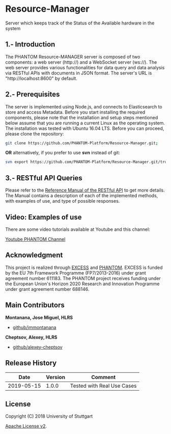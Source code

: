 # Resource-Manager
Server which keeps track of the Status of the Available hardware in the system

## 1.- Introduction
The PHANTOM Resource-MANAGER server is composed of two components: a web server (http://) and a WebSocket server (ws://). 
The web server provides various functionalities for data query and data analysis via RESTful APIs with documents in JSON format. 
The server's URL is "http://localhost:8600" by default.

## 2.- Prerequisites
The server is implemented using Node.js, and connects to Elasticsearch to store and access Metadata. 
Before you start installing the required components, please note that the installation and setup steps mentioned below assume that you are running a current Linux as the operating system. 
The installation was tested with Ubuntu 16.04 LTS.
Before you can proceed, please clone the repository:

```bash
git clone https://github.com/PHANTOM-Platform/Resource-Manager.git;
```

**OR** alternatively, if you prefer to use **svn** instead of git:

```bash
svn export https://github.com/PHANTOM-Platform/Resource-Manager.git/trunk Resource-Manager;
```

## 3.- RESTful API Queries
 
Please refer to the [Reference Manual of the RESTful API][apimanual] to get more details.
The Manual contains a description of each of the implemented methods, with examples of use, and type of possible responses. 



## Video: Examples of use

There are some video tutorials available at Youtube and this channel:

[Youtube PHANTOM Channel][youtube_phantom_channel]


## Acknowledgment
This project is realized through [EXCESS][excess] and [PHANTOM][phantom]. EXCESS is funded by the EU 7th Framework Programme (FP7/2013-2016) under grant agreement number 611183. The PHANTOM project receives funding under the European Union's Horizon 2020 Research and Innovation Programme under grant agreement number 688146.


## Main Contributors

**Montanana, Jose Miguel, HLRS**
+ [github/jmmontanana](https://github.com/jmmontanana)

**Cheptsov, Alexey, HLRS**
+ [github/alexey-cheptsov](https://github.com/alexey-cheptsov)


## Release History
| Date        | Version   | Comment          |
| ----------- | --------- | ---------------- |
| 2019-05-15  | 1.0.0     | Tested with Real Use Cases  |

## License
Copyright (C) 2018 University of Stuttgart

[Apache License v2](LICENSE).

[youtube_phantom_channel]: https://www.youtube.com/channel/UCtl2wQYh_Nj3HbyFoM1XHqQ/videos
[client]: https://github.com/PHANTOM-Platform/Monitoring/tree/master/Monitoring_client
[server]: https://github.com/PHANTOM-Platform/Monitoring/tree/master/Monitoring_server
[excess]: http://www.excess-project.eu
[phantom]: http://www.phantom-project.org
[apimanual]: https://phantom-platform.github.io/Resource-Manager/docs/
